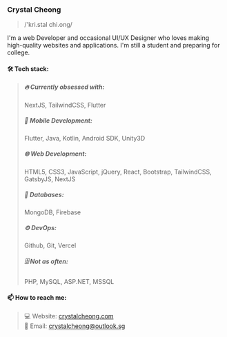 <!--
### Hi there 👋
-->

<!--
**crystalcheong/crystalcheong** is a ✨ _special_ ✨ repository because its `README.md` (this file) appears on your GitHub profile.

Here are some ideas to get you started:

- 🔭 I’m currently working on ...
- 🌱 I’m currently learning ...
- 👯 I’m looking to collaborate on ...
- 🤔 I’m looking for help with ...
- 💬 Ask me about ...
- 📫 How to reach me: ...
- 😄 Pronouns: ...
- ⚡ Fun fact: ...
-->

### Crystal Cheong

> /'kri.stal chi.ong/

I'm a web Developer and occasional UI/UX Designer who loves making high-quality websites and applications. I'm still a student and preparing for college.

#### 🛠️ Tech stack:

> ##### 🔥 Currently obsessed with:
> NextJS, TailwindCSS, Flutter
> ##### 📱 Mobile Development:
> Flutter, Java, Kotlin, Android SDK, Unity3D
> ##### 🌐 Web Development:
> HTML5, CSS3, JavaScript, jQuery, React, Bootstrap, TailwindCSS, GatsbyJS, NextJS
> ##### 💾 Databases:
> MongoDB, Firebase
> ##### ⚙️ DevOps:
> Github, Git, Vercel
> ##### 🗄️ Not as often:
> PHP, MySQL, ASP.NET, MSSQL

#### 📫 How to reach me:

> 💻 Website: [crystalcheong.com](https://crystalcheong.com/)<br/>
> 📧 Email: [crystalcheong@outlook.sg](mailto:crystalcheong@outlook.sg)
